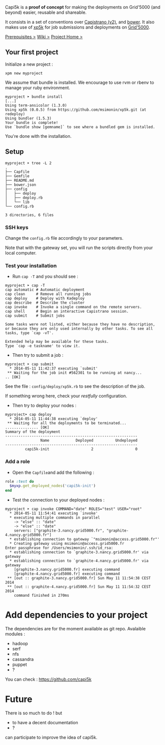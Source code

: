 Capi5k is a **proof of concept** for making the deployments on Grid'5000
(and beyond) easier, reusable and shareable.

It consists in a set of conventions over [Capistrano (v2)](https://github.com/capistrano),
and [bower](http://bower.io/). It also makes use of
[xp5k](https://github.com/pmorillo/xp5k) for job submissions and deployments
on [Grid'5000](https://grid5000.fr).

[Prerequisites >](https://github.com/capi5k/capi5k/wiki/Prerequisites)
[Wiki >](https://github.com/capi5k/capi5k/wiki)
[Project Home >](https://github.com/capi5k)

## Your first project


Initialize a new project : 

```
xpm new myproject
```

We assume that bundle is installed.
We encourage to use rvm or rbenv to manage your ruby environment.
```
myproject ➤ bundle install
[...]
Using term-ansicolor (1.3.0)
Using xp5k (0.0.5) from https://github.com/msimonin/xp5k.git (at redeploy)
Using bundler (1.5.3)
Your bundle is complete!
Use `bundle show [gemname]` to see where a bundled gem is installed.

```

You're done with the installation.

## Setup


```
myproject ➤ tree -L 2                                                                                                                                                                                      
.
├── Capfile
├── Gemfile
├── README.md
├── bower.json
├── config
│   ├── deploy
│   ├── deploy.rb
│   └── lib
└── config.rb

3 directories, 6 files
```

### SSH keys

Change the ```config.rb``` file accordingly to your parameters.

Note that with the gateway set, you will run the scripts directly from your local computer.

### Test your installation

* Run ``` cap -T ``` and you should see :

```
myproject ➤ cap -T                                                                                                                                                                            
cap automatic # Automatic deployment
cap clean     # Remove all running jobs
cap deploy    # Deploy with Kadeploy
cap describe  # Describe the cluster
cap invoke    # Invoke a single command on the remote servers.
cap shell     # Begin an interactive Capistrano session.
cap submit    # Submit jobs

Some tasks were not listed, either because they have no description,
or because they are only used internally by other tasks. To see all
tasks, type `cap -vT'.

Extended help may be available for these tasks.
Type `cap -e taskname' to view it.
```

* Then try to submit a job :

```
myproject ➤ cap submit                                                                                                                                                                       
  * 2014-05-11 11:42:37 executing `submit'
 ** Waiting for the job init #562301 to be running at nancy...
.. [OK]
```

See the file : ```config/deploy/xp5k.rb``` to see the description of the job.

If something wrong here, check your *restfully* configuration.

* Then try to deploy your nodes :

```
myproject➤ cap deploy                                                                                                                                                                        
  * 2014-05-11 11:44:38 executing `deploy'
 ** Waiting for all the deployments to be terminated...
............... [OK]
Summary of the deployment
------------------------------------------------------------
                Name            Deployed          Undeployed
------------------------------------------------------------
         capi5k-init                   2                   0
```

### Add a role

* Open the ```Capfile```and add the following :

```ruby
role :test do
  $myxp.get_deployed_nodes('capi5k-init')
end
```

* Test the connection to your deployed nodes :

```
myproject ➤ cap invoke COMMAND="date" ROLES="test" USER="root"                                                                                                                                
  * 2014-05-11 11:54:41 executing `invoke'
  * executing multiple commands in parallel
    -> "else" :: "date"
    -> "else" :: "date"
    servers: ["graphite-3.nancy.grid5000.fr", "graphite-4.nancy.grid5000.fr"]
  * establishing connection to gateway `"msimonin@access.grid5000.fr"'
  * Creating gateway using msimonin@access.grid5000.fr
Enter passphrase for /Users/msimonin/.ssh/id_rsa:
  * establishing connection to `graphite-3.nancy.grid5000.fr' via gateway
  * establishing connection to `graphite-4.nancy.grid5000.fr' via gateway
    [graphite-3.nancy.grid5000.fr] executing command
    [graphite-4.nancy.grid5000.fr] executing command
 ** [out :: graphite-3.nancy.grid5000.fr] Sun May 11 11:54:38 CEST 2014
 ** [out :: graphite-4.nancy.grid5000.fr] Sun May 11 11:54:32 CEST 2014
    command finished in 270ms
```

# Add dependencies to your project

The dependencies are for the moment available as git repo. 
Avalaible modules : 

* hadoop
* serf
* nfs
* cassandra
* puppet
* ?

You can check : https://github.com/capi5k

# Future


There is so much to do ! but 

* to have a decent documentation
* ?

can participate to improve the idea of capi5k.



